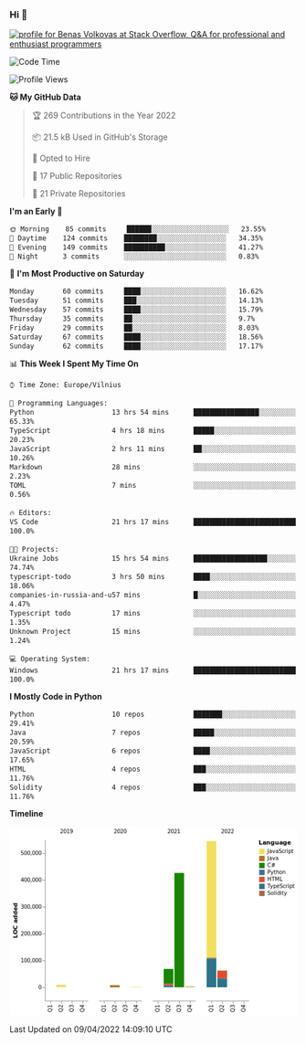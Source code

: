 ### Hi 👋
<a href="https://stackoverflow.com/users/14954249/benas-volkovas"><img src="https://stackoverflow.com/users/flair/14954249.png?theme=dark" width="208" height="58" alt="profile for Benas Volkovas at Stack Overflow, Q&amp;A for professional and enthusiast programmers" title="profile for Benas Volkovas at Stack Overflow, Q&amp;A for professional and enthusiast programmers"></a>

<!--START_SECTION:waka-->
![Code Time](http://img.shields.io/badge/Code%20Time-651%20hrs%207%20mins-blue)

![Profile Views](http://img.shields.io/badge/Profile%20Views-3-blue)

**🐱 My GitHub Data** 

> 🏆 269 Contributions in the Year 2022
 > 
> 📦 21.5 kB Used in GitHub's Storage 
 > 
> 💼 Opted to Hire
 > 
> 📜 17 Public Repositories 
 > 
> 🔑 21 Private Repositories  
 > 
**I'm an Early 🐤** 

```text
🌞 Morning    85 commits     ██████░░░░░░░░░░░░░░░░░░░   23.55% 
🌆 Daytime    124 commits    ████████░░░░░░░░░░░░░░░░░   34.35% 
🌃 Evening    149 commits    ██████████░░░░░░░░░░░░░░░   41.27% 
🌙 Night      3 commits      ░░░░░░░░░░░░░░░░░░░░░░░░░   0.83%

```
📅 **I'm Most Productive on Saturday** 

```text
Monday       60 commits     ████░░░░░░░░░░░░░░░░░░░░░   16.62% 
Tuesday      51 commits     ███░░░░░░░░░░░░░░░░░░░░░░   14.13% 
Wednesday    57 commits     ████░░░░░░░░░░░░░░░░░░░░░   15.79% 
Thursday     35 commits     ██░░░░░░░░░░░░░░░░░░░░░░░   9.7% 
Friday       29 commits     ██░░░░░░░░░░░░░░░░░░░░░░░   8.03% 
Saturday     67 commits     ████░░░░░░░░░░░░░░░░░░░░░   18.56% 
Sunday       62 commits     ████░░░░░░░░░░░░░░░░░░░░░   17.17%

```


📊 **This Week I Spent My Time On** 

```text
⌚︎ Time Zone: Europe/Vilnius

💬 Programming Languages: 
Python                   13 hrs 54 mins      ████████████████░░░░░░░░░   65.33% 
TypeScript               4 hrs 18 mins       █████░░░░░░░░░░░░░░░░░░░░   20.23% 
JavaScript               2 hrs 11 mins       ██░░░░░░░░░░░░░░░░░░░░░░░   10.26% 
Markdown                 28 mins             ░░░░░░░░░░░░░░░░░░░░░░░░░   2.23% 
TOML                     7 mins              ░░░░░░░░░░░░░░░░░░░░░░░░░   0.56%

🔥 Editors: 
VS Code                  21 hrs 17 mins      █████████████████████████   100.0%

🐱‍💻 Projects: 
Ukraine Jobs             15 hrs 54 mins      ██████████████████░░░░░░░   74.74% 
typescript-todo          3 hrs 50 mins       ████░░░░░░░░░░░░░░░░░░░░░   18.06% 
companies-in-russia-and-u57 mins             █░░░░░░░░░░░░░░░░░░░░░░░░   4.47% 
Typescript todo          17 mins             ░░░░░░░░░░░░░░░░░░░░░░░░░   1.35% 
Unknown Project          15 mins             ░░░░░░░░░░░░░░░░░░░░░░░░░   1.24%

💻 Operating System: 
Windows                  21 hrs 17 mins      █████████████████████████   100.0%

```

**I Mostly Code in Python** 

```text
Python                   10 repos            ███████░░░░░░░░░░░░░░░░░░   29.41% 
Java                     7 repos             █████░░░░░░░░░░░░░░░░░░░░   20.59% 
JavaScript               6 repos             ████░░░░░░░░░░░░░░░░░░░░░   17.65% 
HTML                     4 repos             ███░░░░░░░░░░░░░░░░░░░░░░   11.76% 
Solidity                 4 repos             ███░░░░░░░░░░░░░░░░░░░░░░   11.76%

```


**Timeline**

![Chart not found](https://raw.githubusercontent.com/BenasVolkovas/BenasVolkovas/main/charts/bar_graph.png) 


 Last Updated on 09/04/2022 14:09:10 UTC
<!--END_SECTION:waka-->
